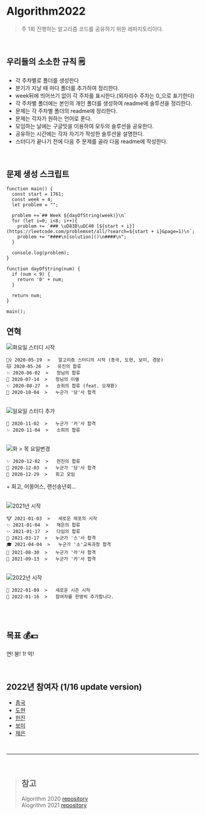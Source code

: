 # Algorithm2022
> 주 1회 진행하는 알고리즘 코드를 공유하기 위한 레파지토리이다.

<br/>

## 우리들의 소소한 규칙 🗒
- 각 주차별로 폴더를 생성한다
- 분기가 지날 때 마다 폴더를 추가하여 정리한다.
- week뒤에 띄어쓰기 없이 각 주차를 표시한다.(외자리수 주차는 0_으로 표기한다)
- 각 주차별 폴더에는 본인의 개인 폴더를 생성하여 readme에 솔루션을 정리한다.
- 문제는 각 주차별 폴더의 readme에 정리한다.
- 문제는 각자가 원하는 언어로 푼다.
- 모임하는 날에는 구글밋을 이용하여 모두의 솔루션을 공유한다.
- 공유하는 시간에는 각자 자기가 작성한 솔루션을 설명한다.
- 스터디가 끝나기 전에 다음 주 문제를 골라 다음 readme에 작성한다.

<br/>

## 문제 생성 스크립트
```
function main() {
  const start = 1761;
  const week = 4;
  let problem = "";
  
  problem +=`## Week ${dayOfString(week)}\n`
  for (let i=0; i<8; i++){
    problem += `### \uD83D\uDC40 [${start + i}](https://leetcode.com/problemset/all/?search=${start + i}&page=1)\n`;
    problem += "####\n[solution]()\n####\n";
  }
  
  console.log(problem);
}

function dayOfString(num) {
  if (num < 9) {
    return '0' + num;
  }

  return num;
}

main();
```


## 연혁

<img src="https://badgen.net/badge/release/1.0.0/gray" title="화요일 스터디 시작"/>

```
🏃‍♀️ 2020-05-19  >   알고리즘 스터디의 시작 (종국, 도현, 보미, 경문) 
😽 2020-05-26  >   유진의 합류
✨ 2020-06-02  >   청님의 합류
🚀 2020-07-14  >   청님의 이별
✨ 2020-08-27  >   승희의 합류 (feat. 오재환)
🥕 2020-10-04  >   누군가 '당'사 합격
```
<br/>
<img src="https://badgen.net/badge/release/1.1.0/gray" title="일요일 스터디 추가"/>

```
💬 2020-11-02  >   누군가 '카'사 합격
✨ 2020-11-04  >   소희의 합류
```
<br/>
<img src="https://badgen.net/badge/release/1.2.0/gray" title="화 > 목 요일변경"/>

```
✨ 2020-12-02  >   헌진의 합류
🥕 2020-12-03  >   누군가 '당'사 합격
📝 2020-12-29  >   회고 모임
```

\+ 회고, 어몽어스, 랜선송년회...

<br/>
<img src="https://badgen.net/badge/release/2.0.0/gray" title="2021년 시작"/>

```
🐮 2021-01-03  >   새로운 레포의 시작
✨ 2021-01-04  >   채은의 합류
✨ 2021-01-17  >   다임의 합류
🚚 2021-03-17  >   누군가 '스'사 합격
🎓 2021-04-04  >   누군가 '소'교육과정 합격
💬 2021-08-30  >   누군가 '라'사 합격
💬 2021-09-13  >   누군가 '카'사 합격
```

<br/>
<img src="https://badgen.net/badge/release/3.0.0/green" title="2022년 시작"/>

```
🐯 2022-01-09  >   새로운 시즌 시작
🤞 2022-01-16  >   참여자를 한명씩 추가합니다.
```

<br/>
<br/>

## 목표 💰💵
연! 봉! 1! 억!

<br/>


## 2022년 참여자 (1/16 update version)
- [종국](https://github.com/conquerex)
- [도현](https://github.com/DohyunYoun)
- [헌진](https://github.com/KimHunJin)
- [보미](https://github.com/BBBOMi)
- [채은](https://github.com/YChaeeun)

<br/>

---

<br/>

> ## 참고 
> Algorithm 2020 [repository](https://github.com/OneHundredMillionSalary/Algorithm) <br/>
> Alogrithm 2021 [repository](https://github.com/OneHundredMillionSalary/Algorithm2021)
